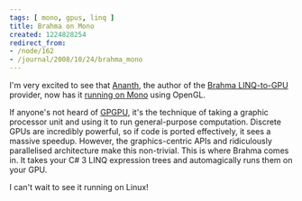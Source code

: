 ```yaml
---
tags: [ mono, gpus, linq ]
title: Brahma on Mono
created: 1224828254
redirect_from:
- /node/162
- /journal/2008/10/24/brahma_mono
---
```

I'm very excited to see that [Ananth](http://www.ananthonline.net), the author
of the [Brahma LINQ-to-GPU](http://brahma.ananthonline.net) provider, now has it
[running on Mono](http://blog.ananthonline.net/?p=25) using OpenGL.<!--break-->

If anyone's not heard of [GPGPU](http://en.wikipedia.org/wiki/GPGPU), it's the
technique of taking a graphic processor unit and using it to run general-purpose
computation. Discrete GPUs are incredibly powerful, so if code is ported
effectively,  it sees a massive speedup. However, the graphics-centric APIs and
ridiculously parallelised architecture make this non-trivial. This is where
Brahma comes in. It takes your C# 3 LINQ expression trees and automagically runs
them on your GPU.

I can't wait to see it running on Linux!